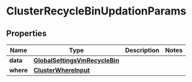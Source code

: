 

# ClusterRecycleBinUpdationParams


## Properties

Name | Type | Description | Notes
------------ | ------------- | ------------- | -------------
**data** | [**GlobalSettingsVmRecycleBin**](GlobalSettingsVmRecycleBin.md) |  | 
**where** | [**ClusterWhereInput**](ClusterWhereInput.md) |  | 



